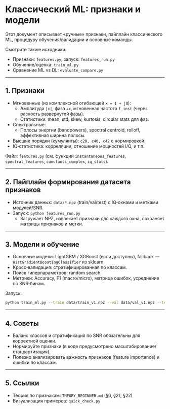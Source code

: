 # Классический ML: признаки и модели

Этот документ описывает «ручные» признаки, пайплайн классического ML, процедуру обучения/валидации и основные команды.

Смотрите также исходники:
- Признаки: `features.py`, запуск: `features_run.py`
- Обучение/оценка: `train_ml.py`
- Сравнение ML vs DL: `evaluate_compare.py`

---

## 1. Признаки

- Мгновенные (из комплексной огибающей `x = I + jQ`):
  - Амплитуда `|x|`, фаза `∠x`, мгновенная частота `f_inst` (через разность развернутой фазы).
  - Статистики: mean, std, skew, kurtosis, circular stats для фаз.
- Спектральные:
  - Полосы энергии (bandpowers), spectral centroid, rolloff, эффективная ширина полосы.
- Высшие порядки (кумулянты): `c20, c40, c42` с нормировкой.
- IQ‑статистика: корреляции, отношение мощностей I/Q, и т.п.

Файл: `features.py` (см. функции `instantaneous_features`, `spectral_features`, `cumulants_complex`, `iq_stats`).

---

## 2. Пайплайн формирования датасета признаков

- Источник данных: `data/*.npz` (train/val/test) с IQ‑окнами и метками модулей/SNR.
- Запуск: `python features_run.py`
  - Загружает NPZ, извлекает признаки для каждого окна, сохраняет матрицы признаков и метки.

---

## 3. Модели и обучение

- Основные модели: LightGBM / XGBoost (если доступны), fallback — `HistGradientBoostingClassifier` из sklearn.
- Кросс‑валидация: стратифицированная по классам.
- Поиск гиперпараметров: random search.
- Метрики: Accuracy, F1 (macro/micro), матрица ошибок, усреднение по SNR‑бинам.

Запуск:

```bash
python train_ml.py --train data/train_v1.npz --val data/val_v1.npz --test data/test_v1.npz --seed 42
```

---

## 4. Советы

- Баланс классов и стратификация по SNR обязательны для корректной оценки.
- Нормируйте признаки (в коде предусмотрено масштабирование/стандартизация).
- Полезно анализировать важность признаков (feature importance) и ошибки по классам.

---

## 5. Ссылки

- Теория по признакам: `THEORY_BEGINNER.md` (§6, §21, §22)
- Визуализация примеров: `quick_check.py`
